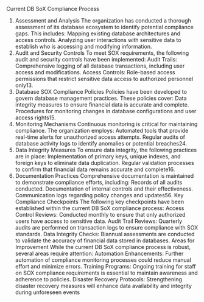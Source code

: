 Current DB SoX Compliance Process
1. Assessment and Analysis
The organization has conducted a thorough assessment of its database ecosystem to identify potential compliance gaps. This includes:
Mapping existing database architectures and access controls.
Analyzing user interactions with sensitive data to establish who is accessing and modifying information.
2. Audit and Security Controls
To meet SOX requirements, the following audit and security controls have been implemented:
Audit Trails: Comprehensive logging of all database transactions, including user access and modifications.
Access Controls: Role-based access permissions that restrict sensitive data access to authorized personnel only13.
3. Database SOX Compliance Policies
Policies have been developed to govern database management practices. These policies cover:
Data integrity measures to ensure financial data is accurate and complete.
Procedures for monitoring changes in database configurations and user access rights15.
4. Monitoring Mechanisms
Continuous monitoring is critical for maintaining compliance. The organization employs:
Automated tools that provide real-time alerts for unauthorized access attempts.
Regular audits of database activity logs to identify anomalies or potential breaches24.
5. Data Integrity Measures
To ensure data integrity, the following practices are in place:
Implementation of primary keys, unique indexes, and foreign keys to eliminate data duplication.
Regular validation processes to confirm that financial data remains accurate and complete16.
6. Documentation Practices
Comprehensive documentation is maintained to demonstrate compliance efforts, including:
Records of all audits conducted.
Documentation of internal controls and their effectiveness.
Communication logs regarding policy changes and updates56.
Key Compliance Checkpoints
The following key checkpoints have been established within the current DB SoX compliance process:
Access Control Reviews: Conducted monthly to ensure that only authorized users have access to sensitive data.
Audit Trail Reviews: Quarterly audits are performed on transaction logs to ensure compliance with SOX standards.
Data Integrity Checks: Biannual assessments are conducted to validate the accuracy of financial data stored in databases.
Areas for Improvement
While the current DB SoX compliance process is robust, several areas require attention:
Automation Enhancements: Further automation of compliance monitoring processes could reduce manual effort and minimize errors.
Training Programs: Ongoing training for staff on SOX compliance requirements is essential to maintain awareness and adherence to policies.
Disaster Recovery Protocols: Strengthening disaster recovery measures will enhance data availability and integrity during unforeseen events
